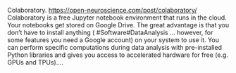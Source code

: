 Colaboratory. https://open-neuroscience.com/post/colaboratory/
Colaboratory is a free Jupyter notebook environment that runs in the cloud. Your notebooks get stored on Google Drive. The great advantage is that you don’t have to install anything ( #Software#DataAnalysis ...
however, for some features you need a Google account) on your system to use it. You can perform specific computations during data analysis with pre-installed Python libraries and gives you access to accelerated hardware for free (e.g. GPUs and TPUs)....
